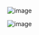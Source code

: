 ![image](https://github.com/jonathandarwin/himti-flutter-workshop/assets/48744669/0bb6fa9d-c0ee-4a93-a7dd-120cf6b02c40)

![image](https://github.com/jonathandarwin/himti-flutter-workshop/assets/48744669/a0ccbd69-1da9-4f04-811d-f41ebeaef42b)

